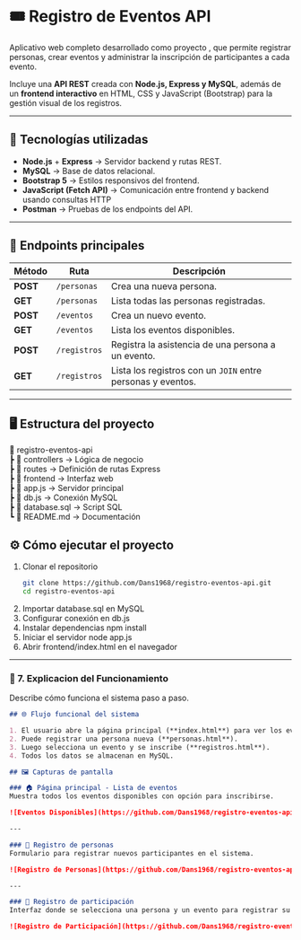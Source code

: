 # 🎟️ Registro de Eventos API

Aplicativo web completo desarrollado como proyecto , que permite registrar personas, crear eventos y administrar la inscripción de participantes a cada evento.

Incluye una **API REST** creada con **Node.js, Express y MySQL**, además de un **frontend interactivo** en HTML, CSS y JavaScript (Bootstrap) para la gestión visual de los registros.

---

## 🚀 Tecnologías utilizadas

- **Node.js** + **Express** → Servidor backend y rutas REST.
- **MySQL** → Base de datos relacional.
- **Bootstrap 5** → Estilos responsivos del frontend.
- **JavaScript (Fetch API)** → Comunicación entre frontend y backend usando consultas HTTP
- **Postman** → Pruebas de los endpoints del API.

---

## 🧩 Endpoints principales

| Método | Ruta | Descripción |
|--------|------|--------------|
| **POST** | `/personas` | Crea una nueva persona. |
| **GET** | `/personas` | Lista todas las personas registradas. |
| **POST** | `/eventos` | Crea un nuevo evento. |
| **GET** | `/eventos` | Lista los eventos disponibles. |
| **POST** | `/registros` | Registra la asistencia de una persona a un evento. |
| **GET** | `/registros` | Lista los registros con un `JOIN` entre personas y eventos. |

---

## 🖥️ Estructura del proyecto

📂 registro-eventos-api  
 ┣ 📁 controllers → Lógica de negocio  
 ┣ 📁 routes → Definición de rutas Express  
 ┣ 📁 frontend → Interfaz web  
 ┣ 📜 app.js → Servidor principal  
 ┣ 📜 db.js → Conexión MySQL  
 ┣ 📜 database.sql → Script SQL  
 ┗ 📜 README.md → Documentación

 ## ⚙️ Cómo ejecutar el proyecto

1. Clonar el repositorio  
   ```bash
   git clone https://github.com/Dans1968/registro-eventos-api.git
   cd registro-eventos-api
2. Importar database.sql en MySQL
3. Configurar conexión en db.js
4. Instalar dependencias
   npm install
5. Iniciar el servidor
   node app.js
6. Abrir frontend/index.html en el navegador
---

### 🔄 7. **Explicacion del Funcionamiento**
Describe cómo funciona el sistema paso a paso.

```markdown
## 🌐 Flujo funcional del sistema

1. El usuario abre la página principal (**index.html**) para ver los eventos.  
2. Puede registrar una persona nueva (**personas.html**).  
3. Luego selecciona un evento y se inscribe (**registros.html**).
4. Todos los datos se almacenan en MySQL.

## 🖼️ Capturas de pantalla

### 🏠 Página principal - Lista de eventos
Muestra todos los eventos disponibles con opción para inscribirse.

![Eventos Disponibles](https://github.com/Dans1968/registro-eventos-api/blob/main/frontend/screenshots/eventos.png)

---

### 🧍 Registro de personas
Formulario para registrar nuevos participantes en el sistema.

![Registro de Personas](https://github.com/Dans1968/registro-eventos-api/blob/main/frontend/screenshots/personas.png)

---

### 📝 Registro de participación
Interfaz donde se selecciona una persona y un evento para registrar su asistencia.

![Registro de Participación](https://github.com/Dans1968/registro-eventos-api/blob/main/frontend/screenshots/registros.png)
